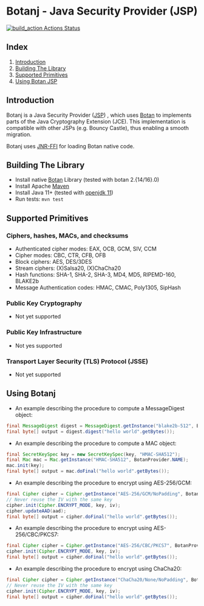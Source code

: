 Botanj - Java Security Provider (JSP)
====================================

[![build_action Actions Status](https://github.com/yaziza/botanj/workflows/build_action/badge.svg)](https://github.com/yaziza/botanj/actions)

## Index

1. [Introduction](#introduction)
2. [Building The Library](#building-the-library)
3. [Supported Primitives](#supported-primitives)
4. [Using Botan JSP](#using-botanj)

## Introduction
Botanj is a Java Security Provider ([JSP](https://docs.oracle.com/en/java/javase/14/security/java-cryptography-architecture-jca-reference-guide.html#GUID-3E0744CE-6AC7-4A6D-A1F6-6C01199E6920))
, which uses [Botan](https://botan.randombit.net/) to implements parts of the Java Cryptography Extension (JCE). This
implementation is compatible with other JSPs (e.g. Bouncy Castle), thus enabling a smooth migration.

Botanj uses [JNR-FFI](https://github.com/jnr/jnr-ffi) for loading Botan native code.

## Building The Library
* Install native [Botan](https://botan.randombit.net/handbook/building.html) Library (tested with botan 2.{14/16}.0)
* Install Apache [Maven](https://maven.apache.org/)
* Install Java 11+ (tested with [openjdk 11](https://openjdk.java.net/))
* Run tests:
`mvn test`

## Supported Primitives

### Ciphers, hashes, MACs, and checksums
* Authenticated cipher modes: EAX, OCB, GCM, SIV, CCM
* Cipher modes: CBC, CTR, CFB, OFB
* Block ciphers: AES, DES/3DES
* Stream ciphers: (X)Salsa20, (X)ChaCha20
* Hash functions: SHA-1, SHA-2, SHA-3, MD4, MD5, RIPEMD-160, BLAKE2b
* Message Authentication codes: HMAC, CMAC, Poly1305, SipHash

### Public Key Cryptography
* Not yet supported

### Public Key Infrastructure
* Not yes supported

### Transport Layer Security (TLS) Protocol (JSSE)
* Not yet supported

## Using Botanj
* An example describing the procedure to compute a MessageDigest object:

```java
final MessageDigest digest = MessageDigest.getInstance("blake2b-512", BotanProvider.NAME);
final byte[] output = digest.digest("hello world".getBytes());
```

* An example describing the procedure to compute a MAC object:

```java
final SecretKeySpec key = new SecretKeySpec(key, "HMAC-SHA512");
final Mac mac = Mac.getInstance("HMAC-SHA512", BotanProvider.NAME);
mac.init(key);
final byte[] output = mac.doFinal("hello world".getBytes());
```

* An example describing the procedure to encrypt using AES-256/GCM:

```java
final Cipher cipher = Cipher.getInstance("AES-256/GCM/NoPadding", BotanProvider.NAME);
// Never reuse the IV with the same key
cipher.init(Cipher.ENCRYPT_MODE, key, iv);
cipher.updateAAD(aad);
final byte[] output = cipher.doFinal("hello world".getBytes());
```

* An example describing the procedure to encrypt using AES-256/CBC/PKCS7:
```java
final Cipher cipher = Cipher.getInstance("AES-256/CBC/PKCS7", BotanProvider.NAME);
cipher.init(Cipher.ENCRYPT_MODE, key, iv);
final byte[] output = cipher.doFinal("hello world".getBytes());
```

* An example describing the procedure to encrypt using ChaCha20:
```java
final Cipher cipher = Cipher.getInstance("ChaCha20/None/NoPadding", BotanProvider.NAME);
// Never reuse the IV with the same key
cipher.init(Cipher.ENCRYPT_MODE, key, iv);
final byte[] output = cipher.doFinal("hello world".getBytes());
```
